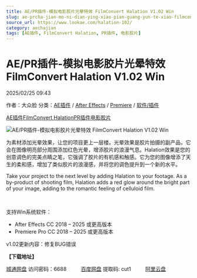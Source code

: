 ```yaml
---
title: AE/PR插件-模拟电影胶片光晕特效 FilmConvert Halation V1.02 Win
slug: ae-prcha-jian-mo-ni-dian-ying-xiao-pian-guang-yun-te-xiao-filmconvert-halation-v1-02-win
source_url: https://www.lookae.com/halation-102/
category: aechajian
tags: [AE插件, FilmConvert Halation, PR插件, 电影胶片]
---
```

# AE/PR插件-模拟电影胶片光晕特效 FilmConvert Halation V1.02 Win

2025/02/25 09:43

作者：大众脸
分类：[AE插件](https://www.lookae.com/after-effects/aechajian/) / [After Effects](https://www.lookae.com/after-effects/) / [Premiere](https://www.lookae.com/qitarjcj/premierezy/) / [软件/插件](https://www.lookae.com/qitarjcj/)

[AE插件](https://www.lookae.com/tag/ae%e6%8f%92%e4%bb%b6/)[FilmConvert Halation](https://www.lookae.com/tag/filmconvert-halation/)[PR插件](https://www.lookae.com/tag/pr%e6%8f%92%e4%bb%b6/)[电影胶片](https://www.lookae.com/tag/%e7%94%b5%e5%bd%b1%e8%83%b6%e7%89%87/)

![AE/PR插件-模拟电影胶片光晕特效 FilmConvert Halation V1.02 Win](https://www.lookae.com/wp-content/uploads/2024/11/FilmConvert-Halation-.jpg "AE/PR插件-模拟电影胶片光晕特效 FilmConvert Halation V1.02 Win-LookAE.com")

为素材添加光晕效果，让您的项目更上一层楼。光晕效果是胶片拍摄的副产品，它会在图像明亮部分周围添加红色光晕，增添胶片的浪漫气息。Halation效果是您的创意调色的完美点睛之笔，它强调了胶片的有机感和触感。它为您的图像增添了天生的柔和感，增加了类似胶片的浪漫感，并将您的调色提升到一个新的水平。

Take your project to the next level by adding Halation to your footage. As a by-product of shooting film, Halation adds a red glow around the bright part of your image, adding to the romantic feeling of celluloid film.

[﻿](http://cloud.video.taobao.com/play/u/null/p/1/e/6/t/1/495670455326.mp4)

支持Win系统软件：

* After Effects CC 2018 – 2025 或更高版本
* Premiere Pro CC 2018 – 2025 或更高版本

v1.02更新内容：修复BUG错误

**【下载地址】**

[城通网盘](https://url70.ctfile.com/f/2827370-1464147547-79e2a1?p=4431) 访问密码：6688          [百度网盘](https://pan.baidu.com/s/1blDuupAohNgLisuaKBf2yA?pwd=cut1) 提取码: cut1          [阿里云盘](https://www.alipan.com/s/S8xzzppeZ9r)

